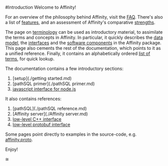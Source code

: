#Introduction
Welcome to Affinity!

For an overview of the philosophy behind Affinity, visit the [FAQ](./FAQ.md).
There's also a list of [features](./features.md), and an assessment of Affinity's
comparative [strengths](./strengths.md).

The page on [terminology](./terminology.md) can be used as introductory material,
to assimilate the terms and concepts in Affinity. In particular, it quickly describes
the [data model](./terminology.md#essential-concepts-data-model), the [interfaces](./terminology.md#interfaces)
and the [software components](./terminology.md#software-components) in the Affinity package. This page also cements the rest of the 
documentation, which points to it as a unified reference. Finally, it contains
an alphabetically ordered [list of terms](./terminology.md#list-of-terms-in-alphabetical-order), for quick lookup.

The documentation contains a few introductory sections:  

1. [setup](./getting started.md)  
2. [pathSQL primer](./pathSQL primer.md)  
3. [javascript interface for node.js](./javascript.md)  

It also contains references:  

1. [pathSQL](./pathSQL reference.md)  
2. [Affinity server](./Affinity server.md)  
3. [low-level C++ interface](./cplusplus.md)  
4. [low-level protobuf interface](./protobuf.md)  

Some pages point directly to examples in the source-code, e.g. [affinity.proto](./sources/affinity_proto.html).

Enjoy!

<div id='special_ee01'>&cong;</div>
